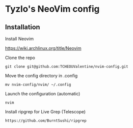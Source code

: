 # Tyzlo's NeoVim config

## Installation

Install Neovim

https://wiki.archlinux.org/title/Neovim

Clone the repo

```
git clone git@github.com:TCHEOUValentine/nvim-config.git
```

Move the config directory in .config

```
mv nvim-config/nvim/ ~/.config
```

Launch the configuration (automatic)

```
nvim
```

Install ripgrep for Live Grep (Telescope)

```
https://github.com/BurntSushi/ripgrep
```
